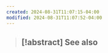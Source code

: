 ```yaml
---
created: 2024-08-31T11:07:15-04:00
modified: 2024-08-31T11:07:52-04:00
---
```

> [!abstract] See also
> -

